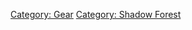 [Category: Gear](Category:_Gear "wikilink") [Category: Shadow
Forest](Category:_Shadow_Forest "wikilink")

